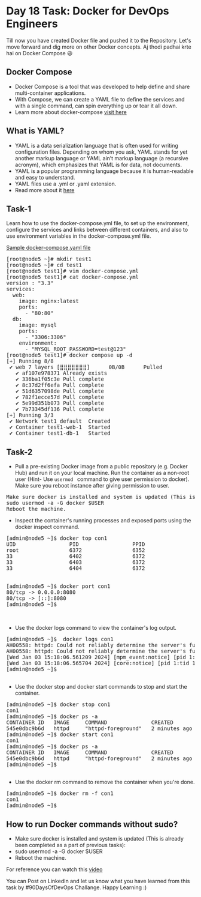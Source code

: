 # Day 18 Task: Docker for DevOps Engineers

Till now you have created Docker file and pushed it to the Repository. Let's move forward and dig more on other Docker concepts.
Aj thodi padhai krte hai on Docker Compose 😃

## Docker Compose
- Docker Compose is a tool that was developed to help define and share multi-container applications.
- With Compose, we can create a YAML file to define the services and with a single command, can spin everything up or tear it all down.
- Learn more about docker-compose [visit here](https://tecadmin.net/tutorial/docker/docker-compose/)

## What is YAML?
- YAML is a data serialization language that is often used for writing configuration files. Depending on whom you ask, YAML stands for yet another markup language or YAML ain’t markup language (a recursive acronym), which emphasizes that YAML is for data, not documents. 
- YAML is a popular programming language because it is human-readable and easy to understand.
- YAML files use a .yml or .yaml extension.
- Read more about it [here](https://www.redhat.com/en/topics/automation/what-is-yaml)

## Task-1

Learn how to use the docker-compose.yml file, to set up the environment, configure the services and links between different containers, and also to use environment variables in the docker-compose.yml file. 

[Sample docker-compose.yaml file](https://github.com/LondheShubham153/90DaysOfDevOps/blob/master/2023/day18/docker-compose.yaml)

<pre>
[root@node5 ~]# mkdir test1
[root@node5 ~]# cd test1
[root@node5 test1]# vim docker-compose.yml 
[root@node5 test1]# cat docker-compose.yml 
version : "3.3"
services:
  web:
    image: nginx:latest
    ports:
      - "80:80"
  db:
    image: mysql
    ports:
      - "3306:3306"
    environment:
      - "MYSQL_ROOT_PASSWORD=test@123"
[root@node5 test1]# docker compose up -d
[+] Running 8/8
 ✔ web 7 layers [⣿⣿⣿⣿⣿⣿⣿]      0B/0B      Pulled                          22.4s 
   ✔ af107e978371 Already exists                                           0.0s 
   ✔ 336ba1f05c3e Pull complete                                           13.4s 
   ✔ 8c37d2ff6efa Pull complete                                            4.1s 
   ✔ 51d6357098de Pull complete                                            4.1s 
   ✔ 782f1ecce57d Pull complete                                            6.2s 
   ✔ 5e99d351b073 Pull complete                                            6.2s 
   ✔ 7b73345df136 Pull complete                                            9.1s 
[+] Running 3/3
 ✔ Network test1_default  Created                                          0.3s 
 ✔ Container test1-web-1  Started                                          0.1s 
 ✔ Container test1-db-1   Started                                          0.1s 
</pre>


## Task-2
- Pull a pre-existing Docker image from a public repository (e.g. Docker Hub) and run it on your local machine. Run the container as a non-root user (Hint- Use `usermod ` command to give user permission to docker). Make sure you reboot instance after giving permission to user.
<pre>
Make sure docker is installed and system is updated (This is already been completed as a part of previous tasks):
sudo usermod -a -G docker $USER
Reboot the machine.
</pre>
- Inspect the container's running processes and exposed ports using the docker inspect command.
<pre>
[admin@node5 ~]$ docker top con1
UID                 PID                 PPID                C                   STIME               TTY                 TIME                CMD
root                6372                6352                0                   07:18               pts/0               00:00:00            httpd -DFOREGROUND
33                  6402                6372                0                   07:18               pts/0               00:00:00            httpd -DFOREGROUND
33                  6403                6372                0                   07:18               pts/0               00:00:00            httpd -DFOREGROUND
33                  6404                6372                0                   07:18               pts/0               00:00:00            httpd -DFOREGROUND


[admin@node5 ~]$ docker port con1
80/tcp -> 0.0.0.0:8080
80/tcp -> [::]:8080
[admin@node5 ~]$ 

  
</pre>
- Use the docker logs command to view the container's log output.
<pre>
[admin@node5 ~]$  docker logs con1
AH00558: httpd: Could not reliably determine the server's fully qualified domain name, using 172.17.0.2. Set the 'ServerName' directive globally to suppress this message
AH00558: httpd: Could not reliably determine the server's fully qualified domain name, using 172.17.0.2. Set the 'ServerName' directive globally to suppress this message
[Wed Jan 03 15:18:06.561209 2024] [mpm_event:notice] [pid 1:tid 139804695062400] AH00489: Apache/2.4.58 (Unix) configured -- resuming normal operations
[Wed Jan 03 15:18:06.565704 2024] [core:notice] [pid 1:tid 139804695062400] AH00094: Command line: 'httpd -D FOREGROUND'
[admin@node5 ~]$ 

</pre>
- Use the docker stop and docker start commands to stop and start the container.
<pre>
[admin@node5 ~]$ docker stop con1
con1
[admin@node5 ~]$ docker ps -a
CONTAINER ID   IMAGE     COMMAND              CREATED         STATUS                     PORTS     NAMES
545e0dbc9b6d   httpd     "httpd-foreground"   2 minutes ago   Exited (0) 2 seconds ago             con1
[admin@node5 ~]$ docker start con1
con1
[admin@node5 ~]$ docker ps -a
CONTAINER ID   IMAGE     COMMAND              CREATED         STATUS        PORTS                                   NAMES
545e0dbc9b6d   httpd     "httpd-foreground"   2 minutes ago   Up 1 second   0.0.0.0:8080->80/tcp, :::8080->80/tcp   con1
[admin@node5 ~]$ 

</pre>
- Use the docker rm command to remove the container when you're done.
<pre>
[admin@node5 ~]$ docker rm -f con1
con1
[admin@node5 ~]$
</pre>

## How to run Docker commands without sudo?
- Make sure docker is installed and system is updated (This is already been completed as a part of previous tasks):
- sudo usermod -a -G docker $USER 
- Reboot the machine.

For reference you can watch this [video](https://youtu.be/Tevxhn6Odc8)

You can Post on LinkedIn and let us know what you have learned from this task by #90DaysOfDevOps Challange. Happy Learning :)
